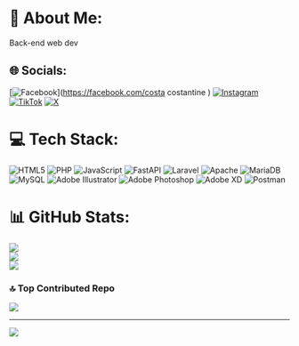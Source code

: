 # 💫 About Me:
Back-end web dev


## 🌐 Socials:
[![Facebook](https://img.shields.io/badge/Facebook-%231877F2.svg?logo=Facebook&logoColor=white)](https://facebook.com/costa costantine ) [![Instagram](https://img.shields.io/badge/Instagram-%23E4405F.svg?logo=Instagram&logoColor=white)](https://instagram.com/Costa_7471) [![TikTok](https://img.shields.io/badge/TikTok-%23000000.svg?logo=TikTok&logoColor=white)](https://tiktok.com/@costa_7471) [![X](https://img.shields.io/badge/X-black.svg?logo=X&logoColor=white)](https://x.com/@mr_follow_b2ck ) 

# 💻 Tech Stack:
![HTML5](https://img.shields.io/badge/html5-%23E34F26.svg?style=for-the-badge&logo=html5&logoColor=white) ![PHP](https://img.shields.io/badge/php-%23777BB4.svg?style=for-the-badge&logo=php&logoColor=white) ![JavaScript](https://img.shields.io/badge/javascript-%23323330.svg?style=for-the-badge&logo=javascript&logoColor=%23F7DF1E) ![FastAPI](https://img.shields.io/badge/FastAPI-005571?style=for-the-badge&logo=fastapi) ![Laravel](https://img.shields.io/badge/laravel-%23FF2D20.svg?style=for-the-badge&logo=laravel&logoColor=white) ![Apache](https://img.shields.io/badge/apache-%23D42029.svg?style=for-the-badge&logo=apache&logoColor=white) ![MariaDB](https://img.shields.io/badge/MariaDB-003545?style=for-the-badge&logo=mariadb&logoColor=white) ![MySQL](https://img.shields.io/badge/mysql-4479A1.svg?style=for-the-badge&logo=mysql&logoColor=white) ![Adobe Illustrator](https://img.shields.io/badge/adobe%20illustrator-%23FF9A00.svg?style=for-the-badge&logo=adobe%20illustrator&logoColor=white) ![Adobe Photoshop](https://img.shields.io/badge/adobe%20photoshop-%2331A8FF.svg?style=for-the-badge&logo=adobe%20photoshop&logoColor=white) ![Adobe XD](https://img.shields.io/badge/Adobe%20XD-470137?style=for-the-badge&logo=Adobe%20XD&logoColor=#FF61F6) ![Postman](https://img.shields.io/badge/Postman-FF6C37?style=for-the-badge&logo=postman&logoColor=white)
# 📊 GitHub Stats:
![](https://github-readme-stats.vercel.app/api?username=ntui04&theme=dark&hide_border=false&include_all_commits=false&count_private=false)<br/>
![](https://github-readme-streak-stats.herokuapp.com/?user=ntui04&theme=dark&hide_border=false)<br/>
![](https://github-readme-stats.vercel.app/api/top-langs/?username=ntui04&theme=dark&hide_border=false&include_all_commits=false&count_private=false&layout=compact)

### 🔝 Top Contributed Repo
![](https://github-contributor-stats.vercel.app/api?username=ntui04&limit=5&theme=dark&combine_all_yearly_contributions=true)

---
[![](https://visitcount.itsvg.in/api?id=ntui04&icon=0&color=0)](https://visitcount.itsvg.in)

<!-- Proudly created with GPRM ( https://gprm.itsvg.in ) -->
